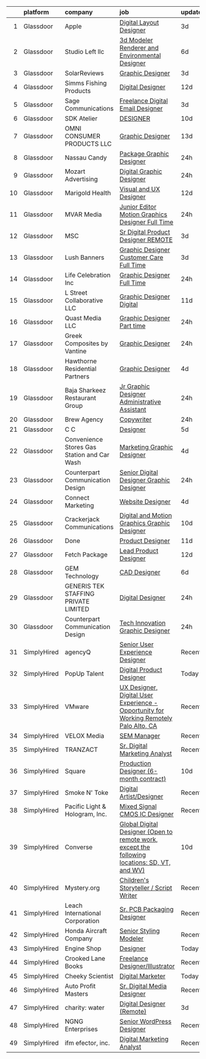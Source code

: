 

|    | platform    | company                                      | job                                                                                                                                                                                                                                                                                                                                                                                                                                                                                                                                                                                                                                                                                                                                                                                                                                                                                                                                                                                                                                                                                                                                                                                                                                                                                                                                       | update_time   | location                   |
|---:|:------------|:---------------------------------------------|:------------------------------------------------------------------------------------------------------------------------------------------------------------------------------------------------------------------------------------------------------------------------------------------------------------------------------------------------------------------------------------------------------------------------------------------------------------------------------------------------------------------------------------------------------------------------------------------------------------------------------------------------------------------------------------------------------------------------------------------------------------------------------------------------------------------------------------------------------------------------------------------------------------------------------------------------------------------------------------------------------------------------------------------------------------------------------------------------------------------------------------------------------------------------------------------------------------------------------------------------------------------------------------------------------------------------------------------|:--------------|:---------------------------|
|  1 | Glassdoor   | Apple                                        | [Digital Layout Designer](https://www.glassdoor.com/partner/jobListing.htm?pos=121&ao=1110586&s=58&guid=000001813ced9541b397311a18a0ea2b&src=GD_JOB_AD&t=SR&vt=w&cs=1_6eb893b5&cb=1654584612651&jobListingId=1007917015785&cpc=F4EED0218A761C36&jrtk=3-0-1g4uer5bcr192801-1g4uer5buj47k800-8a90a70d83359f7e--6NYlbfkN0BvKrLyj5gPmtZO9T8euul8TCxuuKNOtzRJOomxnwSEodTz2Bc-sPZl8WPllYOnI2gKGmARVlNo3lfOjTHd7doCUsSM5i-YfW4ki4WP-9LUd2MVhn1uzP_bgH3s8MZWh03QrAkubf6mSv9eExnRnsSPx782mCuy7asyDNCUfMp8kovvFlO6EMvS4Rp3N2USZdaNaJ6C5VCmv0uDgNK1vIoCLJW49PAIjIeoqXcFUA6MvFzXcgdbW1VA2MRsfaCWkV7KXVtcRw2P26q3AnP1_3AQIX9pbWIixwhX_DBy9Dc7qg4tv9NNFIkF2oxnh3GOC7amccNqHSj1rQ3k6GVzmYKC3eyUsFJBZ_bTiFduI9LJngt9XF6hzaK4dzz1Hw_XjA81tRZmTkNG6HeXNSvWxSPYJILSkdh9tRUEP7U9V5DzExsy3SFYwzXWnIFKohFx3wPxRJsIiDjpwBMoWvISWvbm73clpfYJBYHthSIoe403JEbKQ3Tlw95DrUugynNrGlRLzin3zSfftKceEYfhziIUSqgZ6ZjvbzZS_yI7uyldI5h6vwvFYYH1HhtgPr1dZcNXZpdy4zTOiV7BRD_LneXPQvL17o2zG5MG3e7TJK9m2wjozZxHOV8BfTRI6SUpiau8Z5p-QUHvuYzd_oP4TdVnM-cG_8CK9OcJqLsub2p4j3DUXr0BLclrDEmjHUOYIlzxGwUCUXzPEDA1h2sE_V8ktrtmIwtWmTFwdEmWqw7qPqb4P7qNAtkwJmTIcz4njBlDgLPWSVC15hDRmz16KkZObxA_Y3Q8S8369DLyqO1fbUXOKkCqFcY5KK2o33IXacsuELv-ercQ0E0HT5aGRuZuwj-_FM3Td2FC9KmaGInMLQm2j4Lhee63vctu2Hph9R8IOYfDnDREJjga4NF7gSv30UiCH7a00iNxeB-pXpMnFZa_EVfh9zGq0dhUgQH16D-fbY6Ni6V1vw%3D%3D) | 3d            | San Diego, CA              |
|  2 | Glassdoor   | Studio Left  llc                             | [3d Modeler Renderer and Environmental Designer](https://www.glassdoor.com/partner/jobListing.htm?pos=130&ao=1110586&s=58&guid=000001813ced9541b397311a18a0ea2b&src=GD_JOB_AD&t=SR&vt=w&ea=1&cs=1_f88f809f&cb=1654584612653&jobListingId=1007905213516&cpc=7E331B339EFC28D0&jrtk=3-0-1g4uer5bcr192801-1g4uer5buj47k800-607ca0c9906d0e75--6NYlbfkN0B6UOaXkXiN36vFtyTMKOaXx3-lYBCCsVbrqi8d8A3q21I01SzlP48AcJXlBvTD9ZHhFe-_kiC4hp19TdDJw0SNYYtmzKLQf1-mI_dIAFwL5Xk8ltTLuExRPC8wx9bGYDaaX0KMq2zN5vo7lSdZPxg9fnWOUHaDxPkUaJFNVLw6IuZM_hiVPdUlJxRV9NA8KMJd9OjiDrePCGATp_YigSZCYhY6bB5NRGjFLfDSuWlwKTD4hIcaV6f7p4C39nyxUb6j2BgaExLdRtGZe9yhfxkGAXMCGNctvnFa3qd6YW4xpfXdoB7zfe-6vutNP-TDoLOtrFDJeG75LHgo6Ts98pTyR59lEnEc8rG4FryUFh5cJZ79fQoEdRN3JnY7oDkki9jm9Ip1vThKXexydZ4PhY0RgbdoUUuyve0iWHDo5RpyjxM6badtc3GdV5nIMWJO1JegqsA1BsREKZciPHEoj_TsyA410Ji-djYKPDvO2WzcDdvCr_QVIggbCngVFGnCivLWeguen5a7-bYIgNsZefCzFb4C1o3MQVDPfQkfuS6cERwZb1YacexF)                                                                                                                                                                                                                                                                                                                                                                                                 | 6d            | Pasadena, CA               |
|  3 | Glassdoor   | SolarReviews                                 | [Graphic Designer](https://www.glassdoor.com/partner/jobListing.htm?pos=128&ao=1110586&s=58&guid=000001813ced9541b397311a18a0ea2b&src=GD_JOB_AD&t=SR&vt=w&ea=1&cs=1_da5286e2&cb=1654584612653&jobListingId=1007916022767&cpc=6A22310A23505C64&jrtk=3-0-1g4uer5bcr192801-1g4uer5buj47k800-35effa83c1b04b45--6NYlbfkN0Cl5EkcnNUgaa9wFpZ0kwgW0tbGD9CK2ONfLQYOXjTpmBg2jJtRGBzNT5znIDD_TJAWpRVe_WHrg-4K_urKBY2g9gKoqWLxD4rO6tYoObpPUEykSdck-FmkOUJmMUUaGM5P757XmMoR0hadGb9Gd8Rn32zL-FtB4O21EZVpvqxgPC_ePsmjo7msVip2L_OJue8Ctm6N4gmKo5E2dGGDUZ2KINefxb2FeTNw-cXcN6PoACsADHrI7B4EY8_I7SHuQAsWq26bT82Ly247uRcFS5YlldbHQu1aRNk_ZtbZ_OVJ-audwIS99ipxAtYRvs9pwUXUL5IrIr-xzdNkGeX7VdUeDVVA-myvhE0x0YrzLYDA4K7lxR6q7v_8YBJrnf1G0_R9hWlVIKmuwzv5qxMvKTaYGKHiD2fSx0M97QP3DABaRQTKHn48yL_TQME_81fewMLw4wGTNT7NGD-Pf7uEfiQF_MOcKLVVzNdiuzs5Jv4eOWIHG_p-hcvc)                                                                                                                                                                                                                                                                                                                                                                                                                                                                                               | 3d            | Eatontown, NJ              |
|  4 | Glassdoor   | Simms Fishing Products                       | [Digital Designer](https://www.glassdoor.com/partner/jobListing.htm?pos=102&ao=1110586&s=58&guid=000001813ced9541b397311a18a0ea2b&src=GD_JOB_AD&t=SR&vt=w&ea=1&cs=1_93b03e34&cb=1654584612649&jobListingId=1007892777675&cpc=90E10D0C903B794B&jrtk=3-0-1g4uer5bcr192801-1g4uer5buj47k800-a9614eae918d97fc--6NYlbfkN0DJ10FdFTtbMGu6xxr5_A_YaeQSg27CkREZG1RaVLVKPYQb-O6OTc6mbG4rxJpI6kdkgnUnbt4BK8On7lJDU7vVES49DXEHdDxHoH9Wp7ndmKsth8jCUrt3785iVIpoN2hp6lavQOAWAK8u7MgSProo7Z_dXjeh2gxHGKTK_upGowxzIRKOqjPR7IkYL58mxSv0v0wzZ2lgVkCr5DJppFnvzUIx3QuIq3AkDU5n3jIX3SmK0JQyRSb3hPXvlS8_EVErhZc4qpqPW2rr5edKNmcxNBL0eWM3D3kCXmhdQ4p_WudJkmToEMZ_VZ_WXXQnve8uKZZd3mIkHYCAHyVg6I7TPuh2FUQq5dAnaePBvVRYAStwPa1mPEMjfeiyRs4g5cPvEXt6JckHhlL9h1WBFjLPZ5R89SRWyM4m-8d58HT8Jtprfq_v7oOLhZ8ESSFmWqFfC8iZVZ6Fjeofl9hO5638vcwakb2fn4kITk7Tt4yP0Pqx_4za4whc5kZC_dq8HSY%3D)                                                                                                                                                                                                                                                                                                                                                                                                                                                                                 | 12d           | Bozeman, MT                |
|  5 | Glassdoor   | Sage Communications                          | [Freelance Digital Email Designer](https://www.glassdoor.com/partner/jobListing.htm?pos=106&ao=1110586&s=58&guid=000001813ced9541b397311a18a0ea2b&src=GD_JOB_AD&t=SR&vt=w&ea=1&cs=1_2fe97888&cb=1654584612650&jobListingId=1007916382036&cpc=632C08DE5A4EA969&jrtk=3-0-1g4uer5bcr192801-1g4uer5buj47k800-9138dbce5ae0f4d4--6NYlbfkN0Bw4eilJLL6njo-bmuEWNQ4kNTbq7KRyPE7FcZd-Sq0cUNIlHWg1RmZdtZxYgPgvMKCcW470oMEKm9yUfH-WhpZfbhmF4BinsG6u2z6Sv0cm_laneQccpVMRJj7W4vUwLsothWtwiHVusC3CTakdu2x4B5fb5YmBF7pJm-ZDntAkSBF-tREePaSBYMZNMS9LjMVlgmEvAyT9JyVogADMWhgz0B2x1NPcd6y_bXUoU7lcyQ6Xc1UMbIhoEs4lTrlvK29oqX1Eejdh7W6Yh9dOWKxQjMUbgGdNlfMIp005uA9TNsH3B0fgZgA8E3haNmJhRdGvecKUHuBAQ1yeMKg3qCeFeJgwdtuXf4xW9DBeUbGQ_DTwhoo0uktTC7TQIVPxdsSKygMgbtUuPSikM89KukS8T37_mtmEGtAV1U1GfDvDUtM59UuR-ilNsshwEl9Q88h_-uPE5aVrR9IpZ9GM_dHaLWG3zlYP0t0nYZqDdHmDFZycRlpo-MYW_eY_t6gfla2vHpCuSZHrg%3D%3D)                                                                                                                                                                                                                                                                                                                                                                                                                                                   | 3d            | Massachusetts              |
|  6 | Glassdoor   | SDK Atelier                                  | [DESIGNER](https://www.glassdoor.com/partner/jobListing.htm?pos=103&ao=1110586&s=58&guid=000001813ced9541b397311a18a0ea2b&src=GD_JOB_AD&t=SR&vt=w&ea=1&cs=1_c7f87f31&cb=1654584612649&jobListingId=1007898493584&cpc=857CC0BD160B0F9E&jrtk=3-0-1g4uer5bcr192801-1g4uer5buj47k800-5ff0224c1ca60523--6NYlbfkN0D0ZqxdZg2TwcIemQ4yr89eGinLCR7bn2QHXosobzuZIISjxMRKT4E3Fdpg9iQ4ZDkbngi78QuU-m-72UUSAu8ZWit27F9sTsQqAWBx1o3OJIXMmi87sKBcocYDcbcHgZT8RCxjHB-G5tMw7gCdcTfscVu3L2mhKRSLpNjvlPsvCyJ1IR1W0l9KLOLsWGkcIFXPpfZt0QZVciOoCiZLDfOnTXELzLX6UeYHMxg1TZM2UcrIe_8C8uDP7raGeuWGYjBEwapjcHs-TuQju9XoDUb0Qi9RLHfZPLJdONIB_I1GEFrUFnIrK-KFQRFNniy71jBsHZi2l6waKLpbdCFL2JIziDfB41GpVUoziwWV_x87fQITRQ39Lss3-rZvYXLgdwHjq2MUt1awh5aCXvA_OW5CynBCbNcq8ft-qPbw5x5ot0erpFBWDkX1T0GIEfyyIfCCTVLY91O0XQZuoTJl3R4zVAaaD3RWRHhhT-ixPuzSgvK4gvj_AEst)                                                                                                                                                                                                                                                                                                                                                                                                                                                                                                       | 10d           | Irvine, CA                 |
|  7 | Glassdoor   | OMNI CONSUMER PRODUCTS LLC                   | [Graphic Designer](https://www.glassdoor.com/partner/jobListing.htm?pos=115&ao=1110586&s=58&guid=000001813ced9541b397311a18a0ea2b&src=GD_JOB_AD&t=SR&vt=w&ea=1&cs=1_8fc9e43b&cb=1654584612651&jobListingId=1007889603397&cpc=786328B4A40DC555&jrtk=3-0-1g4uer5bcr192801-1g4uer5buj47k800-61a710008d1de145--6NYlbfkN0DA29fAIWzMUN2zo2rByGww4QFfmfq4cE7ge9TBo7X8oE45YmG8TofcGxxHz90jDPkaExRLftcRbDrnWlC5hnWKtV94Vk9eaE_00hIOBnnNNT6oPys2RgwQt2iu6gglzuGHvBEqIUYfT2i9zA-DcbXI8Rd2K6yRZFMMeGaM06t0dlqyilxMg3rd0V1gtn9ar2W0Z4E6KMoE72F0ir8JVgjnHVshPAhkPIBjqMs2oxH9B_suKs1hjTKjmehZXxD0gnvXPZyyR1N0AB7lSJYrkjosEKf6b-9QR0f1AiOh3_Hp5V_2JQT2V8lxjsL_aGh9ZI2ESwZ03_2qEdrcAx9dQIpSjgptIm9N3aLto9fOy8tUBgSQnxeOJigcRJaWEmoISk2kAcgTMeHj1jAiDvvWHvNEVA9zerSU4BHPAPE1dfmFvq0ASTO7vWod4tyqj6_AqeqG9Q5PNynhU1pwpT-s8KQvkhBkaQDYfOA4ju-x7yeieQhZpWMSTMGmfTkKj5d7F5Y%3D)                                                                                                                                                                                                                                                                                                                                                                                                                                                                                 | 13d           | Myrtle Beach, SC           |
|  8 | Glassdoor   | Nassau Candy                                 | [Package   Graphic Designer](https://www.glassdoor.com/partner/jobListing.htm?pos=125&ao=1110586&s=58&guid=000001813ced9541b397311a18a0ea2b&src=GD_JOB_AD&t=SR&vt=w&ea=1&cs=1_d912cb21&cb=1654584612652&jobListingId=1007920863799&cpc=CBEBA1A9D941894A&jrtk=3-0-1g4uer5bcr192801-1g4uer5buj47k800-6f79245cc840d023--6NYlbfkN0DdXCyICXvsKlMKBVu2wrjP4QzM4LY4A1iLdQTs-B3snIwHexhsnoQSQv4x8WC4n-wwhQuR__CHBWsmWU4C7bN7zm_vOiNzFwhbRf_vfopHclB6qCH6XkPywB2yo-WBOKAKv5baLr3vADMQ6Pk5Kc0dyT4oDl6USjbnm0YPMfuxiEwEhbUUNJjk9oG6o_za4PivJQUmABKz9WHvFZ6ZVWsi9eG6c8a3IKQuxl3OYOH-2uixfSTbeb8FVyO032aZirA80BHJLmPPsV3BU4jvAXhjEuWQrsU2BORoTkJ_DIPTzGD9ft6NIgDScJGiD459YaEeTQl2iVx9K1Tr7BDst6MjyFiOalEghS8s5HVba2BMOqXXHN6yo_lRFLED-iGDe4UT2OiXKQfJ-c6V717pybLqF88TEbsbkGx3zmZSvMztiDMChBx7ydWUhiw6EokGD1e65TTnm50NU5Q8q9LGeyerTR837J_LaZe4C505aO967yYqPHJQQt-0F3OoApppqvE%3D)                                                                                                                                                                                                                                                                                                                                                                                                                                                                       | 24h           | Hicksville, NY             |
|  9 | Glassdoor   | Mozart Advertising                           | [Digital Graphic Designer](https://www.glassdoor.com/partner/jobListing.htm?pos=112&ao=1110586&s=58&guid=000001813ced9541b397311a18a0ea2b&src=GD_JOB_AD&t=SR&vt=w&ea=1&cs=1_3b3a0074&cb=1654584612650&jobListingId=1007921051374&cpc=6EF74AC2F94C1840&jrtk=3-0-1g4uer5bcr192801-1g4uer5buj47k800-dc54e96faa817d56--6NYlbfkN0DdnF2mAE42n_NLzaX09InxAm7oO8A8NadOWiCihOCaX0ruAwIxfU1H7x_d7Esypr0fWSNPW6Flchp9hb2h-UVLt9CaRldRj97ujJlb9XhKgrLDkLfkpoSxLhhcnZOnrHdQIHHkdvvt2SUVqNB6JZPX68NrWA-EgppyLc3ISXpXjDNP3NpdBt1TXx4kDt0pqyAPue3XP9VjjYKUwCccPAqLmdc5MoROvWSYV3G2IO1S6RtoOgjBpfdm9N_PDaGblM427uM0G1DwCzl6GF2uhWPfcrs5UL5tUrhfu7ULj6pBJpTO1EoP6KSB7oyeBgn3YpD6hCcLZpKx1wR0X6WoOpWPrnBdmP-mgycyzjf23rc7yUuS0_LzmRV5y4IL_ZcJQz9o9K_mpmBiuSTOxNWj2g42LnpLgNGQnEM3ceNJ8meIB1Thezq9Tb8c9TLG6o_7hqNvl4P7P5JLZEqnYfdSlzErc4R_HE_76pk55zIQxHrOBvhre8bOSYr1K8m1HBc6gYPZKexsd_kIAw%3D%3D)                                                                                                                                                                                                                                                                                                                                                                                                                                                           | 24h           | San Juan, PR               |
| 10 | Glassdoor   | Marigold Health                              | [Visual and UX Designer](https://www.glassdoor.com/partner/jobListing.htm?pos=123&ao=1110586&s=58&guid=000001813ced9541b397311a18a0ea2b&src=GD_JOB_AD&t=SR&vt=w&cs=1_7106508d&cb=1654584612652&jobListingId=1007892502134&cpc=853DEF62E69EE75B&jrtk=3-0-1g4uer5bcr192801-1g4uer5buj47k800-9b3cb7afa3a868e6--6NYlbfkN0BOXuGoEprab630UTZtlO0zSF92s9S7S2JAKfDpgJnI48Yvg-kvAq5EQjCiABulU7rt4DrJjzq16LA1OYR3N2W3QFAt42dpjwDydXPo2L_CQ8fIPtmFZ94QuWaSO3fdpUYFb4e_ZVDov7iWUBDkdYR1UZrd3kOPXB7JaEf5-K9sncaqUe3g7zlv5dolpRuUs03qZeZjJN9aULVhGQBwuliSdPorLMhLAyXL0PAyBlHxD4WMTFiN_giKDDCdua2gW9erKTx81xT6Kos2Mw8TUXQCnjoDmnr-hupSc2NXPg4mOMgD6XClK5uGJbLwNMzh8Fg863E64brxsVIETzvVV2nwGSwWmsjNQkVoXacwqePpqUDQ00yEwovX5MSnJiCIT7j8zMRbMxIjfgzGv1XJbaNNtrEcOvBmv_Tk40D5quwqy_1kYCqKsBREQTs8KqF7dLE4OT7FrNQ_N6n1ywBsjcqbkRgz79Me4NBVpPVJTQB8ikf7TgabWLUhn_bl4wtAwG_ZCxhEtVhSYrrOLOtosDI29fjlA5vu-IY7QS00NuqypyDsSalvNWFHPL6cRrprIDrMmLlBL2i8f14CNqXRKnWeYAVZDoXoRy4%3D)                                                                                                                                                                                                                                                                                                                                                                                | 12d           | Remote                     |
| 11 | Glassdoor   | MVAR Media                                   | [Junior Editor Motion Graphics Designer  Full Time ](https://www.glassdoor.com/partner/jobListing.htm?pos=113&ao=1110586&s=58&guid=000001813ced9541b397311a18a0ea2b&src=GD_JOB_AD&t=SR&vt=w&ea=1&cs=1_56943753&cb=1654584612650&jobListingId=1007920709983&cpc=2F2C49D632A77FE0&jrtk=3-0-1g4uer5bcr192801-1g4uer5buj47k800-94afcaee5752e65d--6NYlbfkN0DdNONLqhA8z6QrX6vw37qu8cGScUjPKwqVQr3YAsb4-1kF9zPio8EJhw9oPIyj1gNVtcJvLBTPuqm-DZjS7lwU-Tw1HXxH8BtZfEsb_z2igyIQ0PiURTAjYsoUuIvPwxw_wT6cK-5H6_o_x_47q-nZsGNWSZQrJcvRXSBO7xXcvAN-sEi_jS2_sjMFhVL_TQiJYYZp-UsdWcLEbvWoZwA_KfYckLs2-4COOJFwQfdug6fqD5cT_pAuDIHn5MV8zFM82nR61KFFbnQ2dOHFPgCA1MpHR3dbOtx6eHAnRSXrP2U4onQRsTZ5Bz0fcBQwAUmRfuHuUfzfkvSdz79gYNFAHShW_sHNgbgOSXd4knK9DoPmc-gb8FQyUe6NDdiMHvBBUIbnT5befcOeBYI0vA5fXM3wY8N_DT3ORS5eu8sd_9dN9WoiPShasrD4KE5Q1PuV2Dq0XejKXFLxvH-2seukH_UW8GeVpXiIyCiWiGYkzDfF-q916smWvFhSPtA5EWZNTO79P6tw3w%3D%3D)                                                                                                                                                                                                                                                                                                                                                                                                                                 | 24h           | Alexandria, VA             |
| 12 | Glassdoor   | MSC                                          | [Sr  Digital Product Designer REMOTE](https://www.glassdoor.com/partner/jobListing.htm?pos=111&ao=1110586&s=58&guid=000001813ced9541b397311a18a0ea2b&src=GD_JOB_AD&t=SR&vt=w&ea=1&cs=1_19427a23&cb=1654584612650&jobListingId=1007915570332&cpc=88C71AD61D38E582&jrtk=3-0-1g4uer5bcr192801-1g4uer5buj47k800-64465b690d7e58c1--6NYlbfkN0DeZOsDAfcp17O4twm7F-viT3y2TrbaEfPZG_XIBg39RB3eLKkOWTe40-gJgSoMBaSMrPQgG5dTKB7HBO9qcAyNgHG9mejNd1C5Ej5pf_O0jro_VPo8OyGPa61nLi8XrLHmkluFMd2Z8eYUiXWTILd1Jk_kqw6R-NoZUHFF3OYrs1kuSjqsSfJAO5Vuy4bTK9Mp4rv-udDscDugE5SZiJa_6IIBwQfsLK686oZ6nQ8N2E5wnhZteWcJ57Sw8dunZzLTUa8f_0mEeoAtnShTrHA2UrciyrEXUtsbxh1tGw4fJyE56khySUQYqjcWAfqCWGbYMB_jPvn_NjkUCsEKTBDVTn9zgs7Yh12MpqFMg6MLLaQV4_mHiXIhrq3CecPSyjUrvUpRkkNcIQZUZzYxLfpvNwjjBzsDh5aZPkJy9zfQmJdMS0lfx1f-LzZ6A3gSbTK_60D6g48qBKAbHhrgCNzl54Ij__Ezpqm541ypeolhJzmqhzEFTJeFHpsBAW5xCiuJuJOvRmHipDY3bUqiFJ-Z5TsuhsTUV8wUtQN8Lpbmx49BamXl2NWdHcEFq4bfX2Dq_Slw-G1XLXSlFnOwREczBtzz1vI3ZbYR9WHaOcuUB0Re2Ps9nML1v0eQALMwoLKJQCH8SpwD6uhUhcajjWc5rgzDnzypQn5yPJO68K_Mga1KySju2NOulMs6DRQWK6LgzyspIyfBejmkoHLw4KifnM-7ut2FRqGMFwYY660gbtC-m2a7acXNVzuttPKJns3-b_M2SYOp9qDM2RSlhFIvrLYUVvIjkNZKd4PMr0QI5xd6wiPdw1ow)                                                                                                                                            | 3d            | Charlottesville, VA        |
| 13 | Glassdoor   | Lush Banners                                 | [Graphic Designer   Customer Care   Full Time](https://www.glassdoor.com/partner/jobListing.htm?pos=120&ao=1110586&s=58&guid=000001813ced9541b397311a18a0ea2b&src=GD_JOB_AD&t=SR&vt=w&ea=1&cs=1_0a08bf44&cb=1654584612652&jobListingId=1007916897117&cpc=E1C07D31E98CBB16&jrtk=3-0-1g4uer5bcr192801-1g4uer5buj47k800-485fc03a5293ab20--6NYlbfkN0D7xzc9g4AO7CkQFg6-WtG09QUGQ976mMDYGAVxp9DsHFX44B11cI3PAcyIAsaOLrHpu-NM92vf1EYm8k-rZrxbLQNvvUXz8FwWnqPmiB5jWyjFzSnXgMG95AJWIeZzGDjoBkTNH5lwz3U_ulc22Wbs2lEFcBnEUPWjZi7v7NLmG-RZ18-KVHEW5ke6gxqCLxOKGOvNoXcMpd6KVQBt-Xy9ZyEjR_b86tDUuBsiqOmnpG6I1w3aYtXMuFvcSeXJ5zJBxLWk34NXSexLLyob3zfWVOaU8pPhm8ZBpTshAkc8-KwEpUWR6vEG6bX74ujIcTrM8t0TwnKto3sbBeiocfrfROHXVBYMT8J53PmlTnE6zEPXkSNQTiKdAE04RPknPHg9WGPs80Vl2cLs3oHJfzteNbz6si5UJmVD75EzMUADchFO9NmXH4oXQc5p9tmZAYnE5dpa47_l9jjIajXpgJdIRj2h57rxYToEHGqzeIFucFX9TS1H1nNfYkF5kgZAGO2yioqRJOPqjRIh2uGeWD4AJnSdWheQdlE%3D)                                                                                                                                                                                                                                                                                                                                                                                                                     | 3d            | Richmond, TX               |
| 14 | Glassdoor   | Life Celebration  Inc                        | [Graphic Designer  Full Time ](https://www.glassdoor.com/partner/jobListing.htm?pos=117&ao=1110586&s=58&guid=000001813ced9541b397311a18a0ea2b&src=GD_JOB_AD&t=SR&vt=w&ea=1&cs=1_62f49387&cb=1654584612651&jobListingId=1007921064109&cpc=31D92C3C5F3D4D46&jrtk=3-0-1g4uer5bcr192801-1g4uer5buj47k800-f0f1bff56fe62d66--6NYlbfkN0DeXU0vMxLyKhfauY-dgUBa_3v1DHLtGGo4EP_Dl8CiY1CXhE0Alsdb7Auxf1H9WEcHQEEdzub4B2WGnK0Sq1Bzf2gI7oTfr6OiKjUG0iTNa8JDX3QhYJVrZnxrhn6IUTDv_pS8rGqq_039eZ2C7fEVSviLUEk3LrsGdk5ubIbTBjbGVkWr4LKIhSjEWOyFSQaYyMHUtd-LnXwzSW_eeoswW-TZDnRKew1vCsuQU730o0g8Ap20GO82V52YGfedMnOK8fF4LfDeOkSb7jv9FcWdnGldB_GjsJ6NF_S7eAGvUK1DYmAHdQfI-ny4q8c9piZfyxUHYZwmcqq7gkzhZyHah5VWxAys-sOSS2iAtcXsqqrZqPdqFwoPacc2zcCQ3zpCB4_VIiBsUI5SYBwLOErC0c0YrX1IJDdFRkZzdDagzZgZZK42ckwUESIN7eaXhE0aLhEFEo_NdZNyXcqogDRzuZ8rZVSLevXHbLtLTrFCVFq5-mKuG_Qb5HN4hdQBxf7pyqCy-4Mu3Q%3D%3D)                                                                                                                                                                                                                                                                                                                                                                                                                                                       | 24h           | Montgomeryville, PA        |
| 15 | Glassdoor   | L Street Collaborative  LLC                  | [Graphic Designer  Digital ](https://www.glassdoor.com/partner/jobListing.htm?pos=101&ao=1110586&s=58&guid=000001813ced9541b397311a18a0ea2b&src=GD_JOB_AD&t=SR&vt=w&ea=1&cs=1_e88037b6&cb=1654584612649&jobListingId=1007895128217&cpc=40A679C9E79C18C1&jrtk=3-0-1g4uer5bcr192801-1g4uer5buj47k800-07ecf1edbb5a518d--6NYlbfkN0ADkUcZ07rqFDGuod4-e1MBdnZ9CHm7jetWlHz0bgrIMT2MrPjQIViUD0TSTa6LBoZnMLYI4Finu1nARh0uXEnkQCPiOvBos8maHEigVyZs9AV36RAc7nLCBA4zyfBkRrWds3ps0vhNGutvEt5a7zjE1EIXNzw1XkBGsaBPwVO01AF_TmXAuBoV3YY7_cuDPscF2UF7AammSCdxAeXuje_UVh2evejFWie19JEWbb-mKnqkQ1QfdAAbIYwd8LtLooWoc1-Bi4dm_D4kKWDnShQJl0z3cCVnWqPW5Qw6_3konE00cZN_-1dthTk2jiW5Vq-W55w6VE9h7gNzVXn8vszOk1HMoplBmND4xxVrYOSUGokzvVqWwMLev-yFUUqcRYnz0LR553q7k8u8MUh2XpW1sDwTaGomM2JIhrGx0yzut0vVY-VDoqr8IX2YM0Yom1nxahV7dKp4x45OpcNNcRVM3a9ErlYsY2FnrhyNogW7IK_8uosII6xSTCiojY-91u59ERD7CcFfPNapDIX4g-Kn)                                                                                                                                                                                                                                                                                                                                                                                                                                                     | 11d           | Chicago, IL                |
| 16 | Glassdoor   | Quast Media LLC                              | [Graphic Designer  Part time ](https://www.glassdoor.com/partner/jobListing.htm?pos=122&ao=1110586&s=58&guid=000001813ced9541b397311a18a0ea2b&src=GD_JOB_AD&t=SR&vt=w&ea=1&cs=1_799d5000&cb=1654584612652&jobListingId=1007921230481&cpc=618B7C2C2BCBC227&jrtk=3-0-1g4uer5bcr192801-1g4uer5buj47k800-3753883ce3915e00--6NYlbfkN0CKNvdBtBh9SnuMcnkEvhJOJZTsmZHyY3ybnWicrfIHv4J7uR0g30tMwXqRiqWU05zEKMiuB9gqmib9o4NeWBrf1hgce2UyNWh6jpvU6DLAzImkL5GwZUvYJ5EfK3buxTwstYtZe6qCFeqQLQd76bIpqTS0p_NbRe2E2sFjmSgh1Mx9ajQwcCZqbemtOebYGdjENv1fwD1LjYLA8ex4m4Qpxq6HS9YlLcL-DUBcU1IJ8TZ1LCkxWoGi_1ZMCfghmuUCJsbr5DavkBFVxMv6nY5fVWcQhAJRUCU5hVkw9nPoGsZ6lxyNzXhvY2T9jPtn2nlcb1OgTpphBQYldpQbfab0PNtdySfZDq65fzYB1LsCxBrX78MKUyVzPVTvQWfb-MIQU0983_Bp-tCdjgTS79M-r286KDRj7q7kAXIkqocN0Hs7Vsu41fNyTCRNXoBBXL3rc24IzQzkNdk1OKqZIhJMTaOp6FYY3R80D3oocHGctOhezujlwe5C56WqRxG6RjV9iWeqnKMKoA%3D%3D)                                                                                                                                                                                                                                                                                                                                                                                                                                                       | 24h           | Manchester, CT             |
| 17 | Glassdoor   | Greek Composites by Vantine                  | [Graphic Designer](https://www.glassdoor.com/partner/jobListing.htm?pos=114&ao=1110586&s=58&guid=000001813ced9541b397311a18a0ea2b&src=GD_JOB_AD&t=SR&vt=w&ea=1&cs=1_432ce7eb&cb=1654584612651&jobListingId=1007920731156&cpc=32919853CE787A65&jrtk=3-0-1g4uer5bcr192801-1g4uer5buj47k800-38c50081e3257e38--6NYlbfkN0Ae1E2YcO1eIW-T5lppkTVw0-uJ5qEllKUqAd8eupGGNX6-x4xHsy_4daRwhOXbt98glND4vr6bCgDMhxyFZYKQVo-Y6SVtAp848ZgJRUKTGpumQztgjVzK3tdQTnE9XodYJ9ZyhEcOHAk0TsvyzP20PkABn6JY8svLZe07q1pEju61n8Kwewj66lJpnmWXBmqvpT80dd4k452xLONwCkDNu3os1R5c6Qyksxqi4CLGFc--wU_QcrpEhROcRpUlGRkHbvsRgGPIybZpzQEPPGAtMOyRLoYXCAa-ID9XrtlH19rUgRd8uhQ7OUnhWh1uJ2HWgCJhHx8giVJ7pDe2lmna92SG7IgG4icDMXMj3m5imQNdTcF8qeCJxNW36oh0r_xAO1E6w_XLKHw_0XAGYxhVO6oGgtxa6zmhM_N4wsYD69LGdVe77oWAg5U7Wu7oZNF8IiApGR47yKhnOsfqY9TgwAmlVatn7OgqwrFm5H-iVU9g6CMge9v7t_1HDjBukB6ulYbDLBTUjeNjnqt33AwK61N4dRYjRWM%3D)                                                                                                                                                                                                                                                                                                                                                                                                                                                 | 24h           | Hamilton, NY               |
| 18 | Glassdoor   | Hawthorne Residential Partners               | [Graphic Designer](https://www.glassdoor.com/partner/jobListing.htm?pos=107&ao=1110586&s=58&guid=000001813ced9541b397311a18a0ea2b&src=GD_JOB_AD&t=SR&vt=w&ea=1&cs=1_ef440357&cb=1654584612650&jobListingId=1007914022148&cpc=D8FBC54B4F16B65F&jrtk=3-0-1g4uer5bcr192801-1g4uer5buj47k800-341cb86819d86c0f--6NYlbfkN0BPXALRPKckI9bxvPFgojV97bS6zm_qQc_3xQoOUsvRTkBnYJJ8inH_YfERUjLnUVEale39OnKuKyVDfWGngeLpm50XeMftDLq2pFU4E79foUtVEQitNf2Atj-EmRhkM2v88HCLqRzRGKJumBE046QGj5sFAUBOyHRnJ0DR2aTJIJ0X3yGwRJzDveUdSeS0Pste5RYV_Y-bkLL66rU0td_jIT_3RgT5kHzz1xw9gK6a5J9XIk5N49Vfn8qTF7b3mFBAVJYZuwn0qgJAzrUljS7VrliFct5ytnkQDb9mpA7iy3W-ZEkZPuJ5LytIqESTA1-VUIQ0sViRSZWGuUTI8eh4J8hJZudygV1pw-iAlhAeNcd_9SNuX8nLfLrtx50tcZ1xsY_lJdanRjFJ0CjuWAPNfpP061sGjnpcsdrd4X00_JxpdMUfMSRfI8IvEcVWhntnzGQrJ5-DSLd-d6p6rmOElfqPl462LWSlnevKkhz-82lFONiVwIHfnO2So6vlPKQ%3D)                                                                                                                                                                                                                                                                                                                                                                                                                                                                                 | 4d            | Chattanooga, TN            |
| 19 | Glassdoor   | Baja Sharkeez Restaurant Group               | [Jr Graphic Designer Administrative Assistant](https://www.glassdoor.com/partner/jobListing.htm?pos=126&ao=1110586&s=58&guid=000001813ced9541b397311a18a0ea2b&src=GD_JOB_AD&t=SR&vt=w&ea=1&cs=1_bec72221&cb=1654584612653&jobListingId=1007921896027&cpc=281FE6ECBEE2538F&jrtk=3-0-1g4uer5bcr192801-1g4uer5buj47k800-6845d9f7816e3705--6NYlbfkN0AtR68e5gWpPxoovZgA7Udo-dcymoK0NpHFMpIgh7LYz_jF4aY_SHIfbVUwzNuCjALph65EruyaBTQlJE-u1ctZcd7f5JmMe6HpZzS0I6arKi7rzxwycYsN4yz3bss3BsmWsFzhJnLIK_TDcDu1rn1lxgN8pH35vWY8Q0_BCagO2p0nUslJMqEQHQi867g3iptEgVgsOYNTZJqnVqc-UeW4DfEvkUvn1tMqu9akdngX-KAL21mBGk_KI5ZGsR0m64FDxkObKR8ua71MCvCgdDgH_MpgtoqKSIAR1hyPycOaly8U3NlyLeW5x0JoEfoIvaOCDoomfcd8eXoT22uDlP77sU_os9FIAf-JEf1i8uphEKZY4PaLqsGH1eR0s7m2_jJMp3e_bGTSVsLJXGT1UFe5nnE6CjPqXq2J5xR_R9QKH_WfLACXXU19m1ltpJQAm5DrGdoBKccJ1QxhW-LQZKEEKMCErA24fjFBAsJWK9ZiHvH5vkAAqmU7-7HnABlDsVubQGbkYBtXng%3D%3D)                                                                                                                                                                                                                                                                                                                                                                                                                                       | 24h           | Hermosa Beach, CA          |
| 20 | Glassdoor   | Brew Agency                                  | [Copywriter](https://www.glassdoor.com/partner/jobListing.htm?pos=127&ao=1110586&s=58&guid=000001813ced9541b397311a18a0ea2b&src=GD_JOB_AD&t=SR&vt=w&ea=1&cs=1_d6ecec3f&cb=1654584612653&jobListingId=1007920989729&cpc=87034903B3AB482B&jrtk=3-0-1g4uer5bcr192801-1g4uer5buj47k800-145f4abb06dc3727--6NYlbfkN0DsBOlmEAMqZtav1V1WKZO3RUElpafjggtWvxyDQ3xFSh1wBRGmW-tFJJzBIleNy1n6BegvbaIVgeOlWXP4OiMW7ah1j2kvMvCQYhizB_pBEDT_He4TPm-W_D0-uwLiHbSU-p1KplXKa_Yb8WoehVmvz7Gn3DFIJbnGAB1x1eesGguQhLJJ9xXeQZzJOvrjFN410jc7w6K3np_k8rr0uKWCT3c59b_43v-ty9Cem-r1aXKhdWcLopN5z3H_QafdvAd1MX2r-gdBsv5aaARoHFzTZGBUsORxBabmWE851gIuusdMALB-q1wDcd7p_DC0rIyEta2b86XOr_CSM0Y_zmzLvxm98SBxT9-mVWdn3iuEiNThlytNRFiTG6leSaFFqGkjRC5gjCN431f4Gm1UBWEYqr37sTPSZvCl6Fym_gFHEbEPRgy68fKt8z8ug1AHW7bbK_GSNHzISuAZU2dy8HJznTu81gGuf89PkT3YFoCoQBooUe60oO59HWneRP7_b1CTIHAjywxIBQ%3D%3D)                                                                                                                                                                                                                                                                                                                                                                                                                                                                         | 24h           | Baton Rouge, LA            |
| 21 | Glassdoor   | C C                                          | [Designer](https://www.glassdoor.com/partner/jobListing.htm?pos=104&ao=1110586&s=58&guid=000001813ced9541b397311a18a0ea2b&src=GD_JOB_AD&t=SR&vt=w&ea=1&cs=1_a9847d62&cb=1654584612649&jobListingId=1007910519460&cpc=6A461AFE751253A5&jrtk=3-0-1g4uer5bcr192801-1g4uer5buj47k800-e01f825b052235d9--6NYlbfkN0ACTeRvGRFS6hadW-07x_K1RnsIE8OdH4tufuZ5eRAiXvJP4uszTk428tRHw-SPgvaiJJMV2RZonrWWEcPQNE7SHa6roIASLnn4GtcFgflIaLabTJAYPwOYqECeQXKwqgmOqZH6hjkVnAxOUnuQIyU6CzRIIxJgxwf7tl7_M4wP1QqQoA8llQi6UmaEyl6leQw0iieO8n-10XfFAEZdPFc75jdfFHNuSdQXGjChVE9Kw2PNMpKjMv7ZLP0uwUNSNvL-BXpGiOydeF8YrG2eRrf9AOOCHDSwhJe3d6e1HezAJsAjUyPYGCYRXUejoYo1-chpV3M3Y0ziloa6gAVogdkEtHPhtMtcX5jDCoS724wNgFUcRD4gtiAnbUZBVJh2O2bFqVOpXi7yQg9crZowkB6TX8N-UrZ94iqhGoRoLC_yKEJhGVPLNwNiBIxIgsOEBSDQyJmYPxdqNOLw4cghAzPzxab3x9z4jc99kXfWrWfjU6odwnQ1Yaia)                                                                                                                                                                                                                                                                                                                                                                                                                                                                                                       | 5d            | Seattle, WA                |
| 22 | Glassdoor   | Convenience Stores  Gas Station and Car Wash | [Marketing Graphic Designer](https://www.glassdoor.com/partner/jobListing.htm?pos=129&ao=1110586&s=58&guid=000001813ced9541b397311a18a0ea2b&src=GD_JOB_AD&t=SR&vt=w&ea=1&cs=1_b615828a&cb=1654584612653&jobListingId=1007914397033&cpc=E521981D00147CE2&jrtk=3-0-1g4uer5bcr192801-1g4uer5buj47k800-9c53a870fc773845--6NYlbfkN0A2qETg8NDdb8YmpmXHqMZx7PM_SWWUrZ86gUElVzY_nAqd1yguQKJ1bnW5gwMV580yA4ho8G37Lb0IOFPTtockjI3Gg6ot19QggG6EAGpocKcWBWFks9MCj0LusAOEmtTUETIgWLoMqEl6m4Af08ml6mzEcYt1hL-LvMgUQCgdxwDuZiLmdP-jvImeBbCyrQ2kBa-AQ4RH1eTM96IjrVhRK2G4p_8f0HfCnSWFb-sebWEM0IY_Rm1ie8nuY-eJoC3F6NUyJK2uPSQVzZzNXCQjV1abRnld2a_AxMZ4Hg3A_z4h8znrd2fgHO5Gz09tuX_BKiUIiLyN1ZAK1z83mKshwUlfUxzMOXBh0emxpq-ZMbMrMvFhbjl2zviAFRsUW7R103FpJDd5g6nNC9R8U_E5sDJQRuTr76c8NsVt8cGVDChxIjLapiyc0mPAUSRTjSYxG3oBEruHHUOyIvxDo_CgC9bFGa1HNFeIZDOc4Vhi6p-F-tQbGPNT11isq_abQpNiRlB6pTDdng%3D%3D)                                                                                                                                                                                                                                                                                                                                                                                                                                                         | 4d            | Tinley Park, IL            |
| 23 | Glassdoor   | Counterpart Communication Design             | [Senior Digital Designer Graphic Designer](https://www.glassdoor.com/partner/jobListing.htm?pos=105&ao=1110586&s=58&guid=000001813ced9541b397311a18a0ea2b&src=GD_JOB_AD&t=SR&vt=w&ea=1&cs=1_7e27b880&cb=1654584612649&jobListingId=1007921557921&cpc=BC9CB04B69E72EC2&jrtk=3-0-1g4uer5bcr192801-1g4uer5buj47k800-e31ccb1f28ed3041--6NYlbfkN0Cd5ZvLdai7cR0fypH5_WiGezUQesq24dbKuF0ly35yawz-zFSILgXqfwSm9oEB1XQ7yIpk7msLG8VNC3km7geAZcIxYMP5Zqaucikmd3S5b8stiAblYveTYFyMKuqbxHHqHi9eHyXfY6miYA-tauAosUrAypvfDMkPLZYYh8sF0stocsR7Q5-58hcwnK8_UJPL4LHG4bpzoeAiuk7ILeUyk3bDLcDCjIJRyEcHsEn5iA-fAmmbjnSfBx5LjBS59HXh9M_a131u9mC4qiBo0N8c2wU0-Xp-FnKyb9C_I3takiq2eNf_QovHcknWGKwAHRQ5fgATDwAMvdJ8OlvL_Kv1HkkfaKDzGFEJnX-ufcu-NCHrAJU4ag1pH10epD_s5b3Gq3APinBXs9U_bfp8w6HTx_ttLwSniJMmI2ty4r6WEPzMHGzLrC9-9NeNltHDvmSSU2zGSJli6wsReIbhLh5RLVZuTov6W80kTVcHN08KyvnV1Z3InsQ3syWHEE2MWd7O8_Mkf01VHg%3D%3D)                                                                                                                                                                                                                                                                                                                                                                                                                                           | 24h           | Remote                     |
| 24 | Glassdoor   | Connect Marketing                            | [Website Designer](https://www.glassdoor.com/partner/jobListing.htm?pos=124&ao=1110586&s=58&guid=000001813ced9541b397311a18a0ea2b&src=GD_JOB_AD&t=SR&vt=w&ea=1&cs=1_056a0042&cb=1654584612652&jobListingId=1007913823562&cpc=FA84DF7EA1EC2398&jrtk=3-0-1g4uer5bcr192801-1g4uer5buj47k800-927f15994464d5b2--6NYlbfkN0AOU4CupoEszF6aan3T-A3z48ZUg4zNuZDs-C5FmGNPwjrS6MU4_JMJdYnkRwJBDKWmYmSQZpOqFpiqq_XaZRCj4rwdFgoOGeR1U2lhatFxECFiHteJYtSW_81fZQJ6_lgTICdxSsw2Zch6dBXqzf5NBAgxzbSGwdzn19Ymikje2OqfzH5bU5GYxPrVtmIqvYpsMmSgiJ9GXT0zH9EyabMaUUz4xQfgw6D8BD503dOEN58NBD8cPCZG8WVheiKX3fPdHwPsFICoLE8CI0H1j0FdtOkOv5CtvDQBAYZwp8RBoOKbWfDoY5sbdxdg_y81hP6vA4ytLbGNO6tpCf5poxvDaVIpX_iN8tywEFbESpGuKGiNVUiY6KPa2ahIWXUWGcikdN5obxb27AIY0B9i8SbUAswHjgV2jnTfa5iif_SxYF7jmsklB4aVF1iEYy-pDbpfz8wu_QxsEAtH52gUj7wVYkfHFOy-DbxM-dFzzI0m6eRRdYVUZKZQ)                                                                                                                                                                                                                                                                                                                                                                                                                                                                                               | 4d            | Remote                     |
| 25 | Glassdoor   | Crackerjack Communications                   | [Digital and Motion Graphics   Graphic Designer](https://www.glassdoor.com/partner/jobListing.htm?pos=108&ao=1110586&s=58&guid=000001813ced9541b397311a18a0ea2b&src=GD_JOB_AD&t=SR&vt=w&ea=1&cs=1_13c2fbe4&cb=1654584612650&jobListingId=1007899179018&cpc=6BDFADFCA66887C5&jrtk=3-0-1g4uer5bcr192801-1g4uer5buj47k800-4119b7ffd432092e--6NYlbfkN0B2gTXXlubBWfaJD3-68vf6rz1FKns231YboDBrYrra6ULyPejrG_3OJfCzt9cG2ZOYTWGT8SQv5oGTEDBXQQFheRTPmRReNOakHOugp4ffBwWO_IXUXUui5-NKfKUISmtznTLJ8aJIHK4pCZQAxiVwBEHi_IfQrvl_HksAdmmYmzEOy4F6VZXXQHAdde5yHQNf2w9GVaUMV30QBX3_R4EzQ78qxTTOhzrkVwPgF56EV7bVegtMMkVIW8s17b-vEXa3hXxe26EMEpdlAyrtDDzP3Uy3iHyHPf-tjMAlsa0B7mADfJPlomxI4Rdg3tsxERxTmDZ3YigwwEpN4W5KL5GfyYV9x0Ttc5hytoQlpu_yaZ9FfDVgDqIu53OTyFZLhXkAMAE8w0Yy9jczSsI7DUEi_wjoNpMwNik4Dx6uuMTBPUOyNGpH8gagvV5JeTk1frDtQyDpfRZnIP9Zt9iSYvYiRylU2dI1dUWvQdKvAJ57OIQZwOsPKdaCtHEUCOrNAZVn-t84ytacB6UxV8676CUL4f4G_eexWdY%3D)                                                                                                                                                                                                                                                                                                                                                                                                                   | 10d           | Wellesley, MA              |
| 26 | Glassdoor   | Done                                         | [Product Designer](https://www.glassdoor.com/partner/jobListing.htm?pos=116&ao=1110586&s=58&guid=000001813ced9541b397311a18a0ea2b&src=GD_JOB_AD&t=SR&vt=w&cs=1_f1fe8d8b&cb=1654584612651&jobListingId=1007896596008&cpc=3164FDD6030E246B&jrtk=3-0-1g4uer5bcr192801-1g4uer5buj47k800-62694e3607ed607e--6NYlbfkN0C-LxO6OzFeyYVxZOsqOoGVZSPgtH8WHva8NWd1WDVRmqXupYKp1xC7mBY477ooZpLSbW9f2GHbcWvIeALBGdza5CccmxxfJIlOcVioI_zaq_nlqjoAI9qWq4AcwmRasbYh3PVdAmo-nd2dfN4TyJGlDH__UQKqaR9AQZwfwL5gEGZlNmtrP0nIZZcyiivmOFmQfpKJKIBord0CfeS_dYUNNdJdBI5jceI11LcVusrQ9SDpoa2S3ScDPZg-GiNRHE7xQtHJP7au0KqPJUb1SOnrkhLIzAdH4KK7sdvGmk9i9OiOlPGZMDT--5dPvIcg4tZY7yYtMnC1txqI2eEhMS01X95TYQ9ScetrpBt6Vc8LRg_mpkXCpod-pC8rVsuXhNUUaqCeLSozoanpjqtiVWJPG1eSXuzmSZzA9-Q6TKinodtXBALCl9cUfQMHNrv5RImj0yTJHDTOT9nxaA6S5p8iPJDrrC6tbWGWj9ttyUIEWigvB-eowdwHoYCl_-6vAr46doCeqpc4bbWvwNyhADO7GWlbrSzFNZfX2p9nqYV3Nx_8XTzainaqAUcgYvBJfzcYQLjZdrnF9AWtAyOp3tIt)                                                                                                                                                                                                                                                                                                                                                                                                    | 11d           | Remote                     |
| 27 | Glassdoor   | Fetch Package                                | [Lead Product Designer](https://www.glassdoor.com/partner/jobListing.htm?pos=118&ao=1110586&s=58&guid=000001813ced9541b397311a18a0ea2b&src=GD_JOB_AD&t=SR&vt=w&ea=1&cs=1_10ae9f9a&cb=1654584612651&jobListingId=1007893294640&cpc=3AA3C13EDDBAE8D2&jrtk=3-0-1g4uer5bcr192801-1g4uer5buj47k800-82a9fb7e779af59e--6NYlbfkN0BFaCAxfKMawOSTJyPhLRA9n7q67pOGZaVgBlSZyvUqUcV6OEQYxGWXoVNb3ZX8JQ3mBqUN2CL3WbuAhDtEXygCXzCZXoPpCpZx1aUMUnlRd4HnIZe-ZqaLTi2uQCXnKEjdqUrW_1ozo30yr4T44QCfSGuK40n4CA1NWyyTcVbdHwK_I59CBS_I6GSplD1_DMBvg7CRpvbWs7I1-YEfDUGMADTledxpcHkroq8-Hm4AFSHLxRaX7iol9YharAgGgrc94bdq6Cm93Z2AQiNXfVQ5iK7m62zi-nk07L50x8pdTcWU2Ts5OjeV6Y3YuEcOzTe4XZCzOf7l_6NzcTNpGco8MzpvC2ZC8yIXDQbyiYKZSz3RmA7aX9yoSvvC6gz0O_q4Dn71oNsAi5BmhC08qhEyAOGr9bepUKwpmRY13AW8QeHCu6L30SN2dIDzx3v8USoTLFq8Y79GaAndO5vVosyEAjx80dzF3S89KVMQAF0gpN4-d566uxN0x6PH_hk0brQTwEbQWbQLC5xTTtdIIOT0)                                                                                                                                                                                                                                                                                                                                                                                                                                                          | 12d           | Austin, TX                 |
| 28 | Glassdoor   | GEM Technology                               | [CAD Designer](https://www.glassdoor.com/partner/jobListing.htm?pos=119&ao=1110586&s=58&guid=000001813ced9541b397311a18a0ea2b&src=GD_JOB_AD&t=SR&vt=w&ea=1&cs=1_55cfaa61&cb=1654584612651&jobListingId=1007905079747&cpc=03F67E1B243A1AE3&jrtk=3-0-1g4uer5bcr192801-1g4uer5buj47k800-991af8c9eb0bc631--6NYlbfkN0DlcaguI4sweZRKJTadbViwUmuipadyC1IVR7LlJxAnY3ZOe5e_slvkrj--CbdG1yGhRo5HFEV3mzfqUYQ4TICuNQTao7NFwZXEr7sqlMxqmBBZuQE50ltPSbcWpCPXRVjFfpve-RW2zNPBKTPCfJBBPFEs14Sq2GdMMtdw40Kl7WX9NrREmAi3EsZm1ZT0N_ecpAxQnmNjMdVzuJCXYwB469arHERikHSZ6gf6nGyyiaXjFKwZj0ct_JL8R6ZxmWWV6r-pxssrHhXoPSshYT5U4-kMdjSG3I24dyBoiPzfrxEbJgllKaFwGymd8eJPvAtiGlDUk0Roev8gieFHMl7f_OjBDiOBPOmvl6euiwTCebDiVwVhYMKVQDr5UNxMtYjt0DYthIRdcznNgdWakmuOqqAzyAWb9wquBHSi544jav-3Tx2g386DHSyPn_Pn1Iw_-9a0haTw7BbEMY233iQHXF30bWLSlEuiZhF-rH6eodglayEBl5FD0kOtnXtTQJg%3D)                                                                                                                                                                                                                                                                                                                                                                                                                                                                                     | 6d            | Oak Ridge, TN              |
| 29 | Glassdoor   | GENERIS TEK STAFFING PRIVATE LIMITED         | [Digital Designer](https://www.glassdoor.com/partner/jobListing.htm?pos=110&ao=1110586&s=58&guid=000001813ced9541b397311a18a0ea2b&src=GD_JOB_AD&t=SR&vt=w&ea=1&cs=1_3a17fcbe&cb=1654584612650&jobListingId=1007920977637&cpc=C5C93DE40C8A001B&jrtk=3-0-1g4uer5bcr192801-1g4uer5buj47k800-95cc8898e113a5fb--6NYlbfkN0A_7IDQnJu-cvcYqVfqE9WD3on_qz6Zi04gbjnbz4IRl6oHxC3ajSweoSMCo60B-CHPLVyVcv2SpeDLbs5cf_2imy6WCe6s8Wltl8wfa1zgjIbWoFwLZLrgalSbLMn1q682K4y5Dwmf0GR-cufobCyD-4AbWEi-6NSEKeGP8UVAhrwplgYzAOHwTrX1oPX5gJ5Js5ySWXfwN9t5Wy5ovBaL91_wBhUGFZnlSn09ah6cLasdrSgSYvQDJUUFrrveENEZp-xMb-ccY5NSWTLxnXz0jyrTU7CO8q6TUUkKcCVxHuvJsxFSDZ_5Io_o6oF57GuLn5WNEcghTivu8Cx2W5DCTsk9zHXGoOGzp6CuHE2aPmIsR24usPjKocVEdWTfUvxo0j7n1RS6pBRgpiHHQK3SsOmFW_W3B7pW0P4ixruTTIw_QJetuxs69-2wmD6afMDypmHSZoM_OHo6EHrpvFh6tJBKj7CfSc3x9XaO80hhZLkQ_n6EiHJM_RGev2Pox9xtviCpf-uQ-axOSrQmWS86BDvhPbx_DCY%3D)                                                                                                                                                                                                                                                                                                                                                                                                                                                 | 24h           | Bolingbrook, IL            |
| 30 | Glassdoor   | Counterpart Communication Design             | [Tech Innovation Graphic Designer](https://www.glassdoor.com/partner/jobListing.htm?pos=109&ao=1110586&s=58&guid=000001813ced9541b397311a18a0ea2b&src=GD_JOB_AD&t=SR&vt=w&ea=1&cs=1_4291e7f2&cb=1654584612650&jobListingId=1007921824803&cpc=6E56E77887FF9985&jrtk=3-0-1g4uer5bcr192801-1g4uer5buj47k800-617284dfd7327a2f--6NYlbfkN0Cd5ZvLdai7cR0fypH5_WiGezUQesq24dbKuF0ly35yawz-zFSILgXqOULtHALUZSqJDI9nQ_st-Lok43yQiH_gHFjsSWempyDWr6HZfKDKXHpqFTLspa6f-J0sOJ4PsYa0l5NvJaeH4fx013z3O4JAhN8ABTV4BpVYsjEmSHOC7RuVQOvXwsew6yBTVIdUX4601Dj8WFxkdbkiMRUMb--qWnPGto3DsmPGfg18JW9NXMvemfh8pHzsjRy4jEVl6E8FKERUQkVQUpPos-vzSVOmzxCGxkHZn-6wsOxIr-aXHIxCtO1GQo2SqldNjFAOmULR0klO-Z0kXDt10HGCyjK9eeuMxDRTcy8Klx3H2o9mkin4MaZzHc58Hj3ERoEvxktBIqgl5H1iQvM3FNIBIMjn025fmdr0DWg-SyULDVwpUu9AMb7qzgxkOp2j2T3tOrREzbF69JyiblnvBEJwyTD879Y3eu1G03NBLVnGk7XjKy_F0gvXtisO9XTBbZXXyjObW8uEkewNlA%3D%3D)                                                                                                                                                                                                                                                                                                                                                                                                                                                   | 24h           | Remote                     |
| 31 | SimplyHired | agencyQ                                      | [Senior User Experience Designer](https://www.simplyhired.com/job/cIDtvicOoH53aMYEP0Ljm-akwv5PTKqGSpFWDKdyocaD4666RjrRkA?q=digital+designer)                                                                                                                                                                                                                                                                                                                                                                                                                                                                                                                                                                                                                                                                                                                                                                                                                                                                                                                                                                                                                                                                                                                                                                                              | Recently      | Bethesda, MD               |
| 32 | SimplyHired | PopUp Talent                                 | [Digital Product Designer](https://www.simplyhired.com/job/3Cil-yIvpFT92v_Ko0knP9182Zq-6GpI0vdwFXmEfok6yX9qRVwmjQ?q=digital+designer)                                                                                                                                                                                                                                                                                                                                                                                                                                                                                                                                                                                                                                                                                                                                                                                                                                                                                                                                                                                                                                                                                                                                                                                                     | Today         | Remote                     |
| 33 | SimplyHired | VMware                                       | [UX Designer, Digital User Experience - Opportunity for Working Remotely Palo Alto, CA](https://www.simplyhired.com/job/LnrnD0pYqQqXwibJdWs5vH6qxS2TCnzJRCzELWJ44k7Vr850B43sew?q=digital+designer)                                                                                                                                                                                                                                                                                                                                                                                                                                                                                                                                                                                                                                                                                                                                                                                                                                                                                                                                                                                                                                                                                                                                        | Recently      | Palo Alto, CA +7 locations |
| 34 | SimplyHired | VELOX Media                                  | [SEM Manager](https://www.simplyhired.com/job/-oaSYi3ViNqvscFK7TRTUCHIgEp6WKyP2mitKZcGq-VWDDzRcgxAmw?q=digital+designer)                                                                                                                                                                                                                                                                                                                                                                                                                                                                                                                                                                                                                                                                                                                                                                                                                                                                                                                                                                                                                                                                                                                                                                                                                  | Recently      | Boise, ID                  |
| 35 | SimplyHired | TRANZACT                                     | [Sr. Digital Marketing Analyst](https://www.simplyhired.com/job/gId9Y6iIhYLaSYzIdbXZtRFMQbI01MN_WW4dKtIZImyjR2lZDHRKUg?q=digital+designer)                                                                                                                                                                                                                                                                                                                                                                                                                                                                                                                                                                                                                                                                                                                                                                                                                                                                                                                                                                                                                                                                                                                                                                                                | Recently      | Raleigh, NC                |
| 36 | SimplyHired | Square                                       | [Production Designer (6-month contract)](https://www.simplyhired.com/job/UiHG-yID_JENfycKG9Bbsff_A5GGS9H3eIjuqxWG2HSsOPHDoFW2vA?q=digital+designer)                                                                                                                                                                                                                                                                                                                                                                                                                                                                                                                                                                                                                                                                                                                                                                                                                                                                                                                                                                                                                                                                                                                                                                                       | 10d           | Remote                     |
| 37 | SimplyHired | Smoke N' Toke                                | [Digital Artist/Designer](https://www.simplyhired.com/job/Tu4pSeguLPVhaIZTneVgUQydFdy2yC9TOE3ilWDHvg9gwyjUL6vNmA?q=digital+designer)                                                                                                                                                                                                                                                                                                                                                                                                                                                                                                                                                                                                                                                                                                                                                                                                                                                                                                                                                                                                                                                                                                                                                                                                      | Recently      | Remote                     |
| 38 | SimplyHired | Pacific Light & Hologram, Inc.               | [Mixed Signal CMOS IC Designer](https://www.simplyhired.com/job/Sc4ydI-Y5NpOFOEUqhWztzjvzWmwyfMMewgYJXukJHdQGI01Wzwkiw?q=digital+designer)                                                                                                                                                                                                                                                                                                                                                                                                                                                                                                                                                                                                                                                                                                                                                                                                                                                                                                                                                                                                                                                                                                                                                                                                | Recently      | Los Angeles, CA            |
| 39 | SimplyHired | Converse                                     | [Global Digital Designer (Open to remote work, except the following locations: SD, VT, and WV)](https://www.simplyhired.com/job/47mncEizJUk4cKUoDv3cQSPpJzmv-dyPo5KyjsWkZGmXiFnx676iiw?q=digital+designer)                                                                                                                                                                                                                                                                                                                                                                                                                                                                                                                                                                                                                                                                                                                                                                                                                                                                                                                                                                                                                                                                                                                                | 10d           | Boston, MA                 |
| 40 | SimplyHired | Mystery.org                                  | [Children's Storyteller / Script Writer](https://www.simplyhired.com/job/Nd7PuuNHc-pKqmP3ZC7zl7HB0GiMkH1yD8UCn7avarLhpJQcIJJFfA?q=digital+designer)                                                                                                                                                                                                                                                                                                                                                                                                                                                                                                                                                                                                                                                                                                                                                                                                                                                                                                                                                                                                                                                                                                                                                                                       | Recently      | Remote +1 location         |
| 41 | SimplyHired | Leach International Corporation              | [Sr. PCB Packaging Designer](https://www.simplyhired.com/job/CY_L3ifU6jHJIruCEt2By_gDJBLASOEM4rp4V4wOYWCvOYRfJANygg?q=digital+designer)                                                                                                                                                                                                                                                                                                                                                                                                                                                                                                                                                                                                                                                                                                                                                                                                                                                                                                                                                                                                                                                                                                                                                                                                   | Recently      | Buena Park, CA             |
| 42 | SimplyHired | Honda Aircraft Company                       | [Senior Styling Modeler](https://www.simplyhired.com/job/7Hu6rnNaK1PKgfKgkg3BLxq900k-PdcH53uMM-1J62mp7uKpJTxsEg?q=digital+designer)                                                                                                                                                                                                                                                                                                                                                                                                                                                                                                                                                                                                                                                                                                                                                                                                                                                                                                                                                                                                                                                                                                                                                                                                       | Recently      | Raymond, OH                |
| 43 | SimplyHired | Engine Shop                                  | [Designer](https://www.simplyhired.com/job/TvHh0zV3Okc93twkWbnB9jDEu7ikRonxGLZX8ZRr8Z_Ctzq7n8kZVA?q=digital+designer)                                                                                                                                                                                                                                                                                                                                                                                                                                                                                                                                                                                                                                                                                                                                                                                                                                                                                                                                                                                                                                                                                                                                                                                                                     | Today         | Manhattan, NY              |
| 44 | SimplyHired | Crooked Lane Books                           | [Freelance Designer/Illustrator](https://www.simplyhired.com/job/XQVH9yfMHEdw-kTVJska580jKhx1QmFQ_36pU6zvVEyizjxkVUJhMQ?q=digital+designer)                                                                                                                                                                                                                                                                                                                                                                                                                                                                                                                                                                                                                                                                                                                                                                                                                                                                                                                                                                                                                                                                                                                                                                                               | Recently      | Remote                     |
| 45 | SimplyHired | Cheeky Scientist                             | [Digital Marketer](https://www.simplyhired.com/job/Tfe-XS-MFCqxXef0zf-fH8vl3rM1oUUs9h2_UppzmqaRAK3oNeLX4w?q=digital+designer)                                                                                                                                                                                                                                                                                                                                                                                                                                                                                                                                                                                                                                                                                                                                                                                                                                                                                                                                                                                                                                                                                                                                                                                                             | Today         | Remote                     |
| 46 | SimplyHired | Auto Profit Masters                          | [Sr. Digital Media Designer](https://www.simplyhired.com/job/9UQfh1p558RdO_uM8_28SHexgv17MFg5hNd5cEXFB4KD3ECcbjCoGQ?q=digital+designer)                                                                                                                                                                                                                                                                                                                                                                                                                                                                                                                                                                                                                                                                                                                                                                                                                                                                                                                                                                                                                                                                                                                                                                                                   | Recently      | Littleton, CO              |
| 47 | SimplyHired | charity: water                               | [Digital Designer (Remote)](https://www.simplyhired.com/job/hz-AcxZScK51H9ANI7I9XccmDLOvmrUrCwSdddygjY7rMURiHUqdcw?q=digital+designer)                                                                                                                                                                                                                                                                                                                                                                                                                                                                                                                                                                                                                                                                                                                                                                                                                                                                                                                                                                                                                                                                                                                                                                                                    | 3d            | Remote                     |
| 48 | SimplyHired | NGNG Enterprises                             | [Senior WordPress Designer](https://www.simplyhired.com/job/nNmOqtuT06Mk-lcmE7eheAXQQWiNMpXcVvCxka53D2mz1JIyK1uPSg?q=digital+designer)                                                                                                                                                                                                                                                                                                                                                                                                                                                                                                                                                                                                                                                                                                                                                                                                                                                                                                                                                                                                                                                                                                                                                                                                    | Recently      | Remote                     |
| 49 | SimplyHired | ifm efector, inc.                            | [Digital Marketing Analyst](https://www.simplyhired.com/job/--RWj789ux0Zjc2qfugye1VIT5qocEEqPlOEnp_eOf_tRrjvVmNLuA?q=digital+designer)                                                                                                                                                                                                                                                                                                                                                                                                                                                                                                                                                                                                                                                                                                                                                                                                                                                                                                                                                                                                                                                                                                                                                                                                    | Recently      | Malvern, PA                |